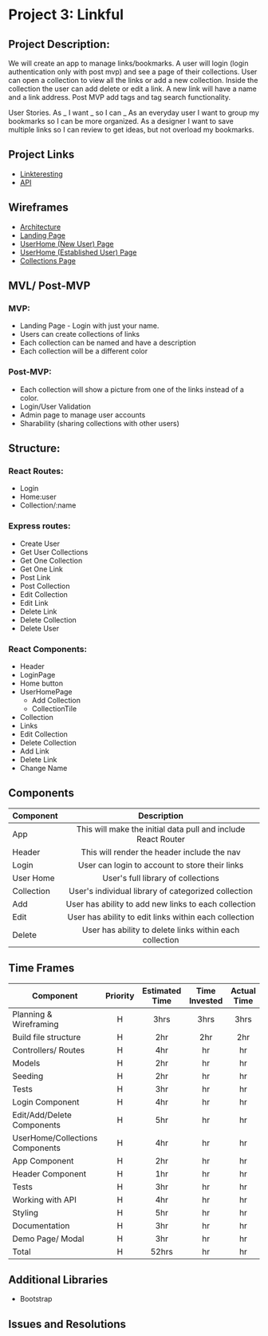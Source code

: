 # Project 3: Linkful

## Project Description:
We will create an app to manage links/bookmarks. A user will login (login authentication only with post mvp) and see a page of their collections. User can open a collection to view all the links or add a new collection. Inside the collection the user can add delete or edit a link. A new link will have a name and a link address. Post MVP add tags and tag search functionality.

User Stories. As _ I want _ so I can _
As an everyday user I want to group my bookmarks so I can be more organized.
As a designer I want to save multiple links so I can review to get ideas, but not overload my bookmarks.

## Project Links
- [Linkteresting]()
- [API]()

## Wireframes
- [Architecture](https://drive.google.com/open?id=1zC-cR2DbKCw5VnstRQovnChTutAAF_zpSqdtvIx9wiQ)
- [Landing Page](https://drive.google.com/open?id=1m0CMqlXUoUda1lpd-76MzYYrcVlTPdDRrELhq-Az4TQ)
- [UserHome (New User) Page](https://drive.google.com/open?id=1LtstfmYZrgakQay9rjemwya3ooOqyAgn9auc94jC8Uk)
- [UserHome (Established User) Page](https://docs.google.com/drawings/d/1vibjhKRvmdFeZTMEsHVE0dYaV2uQqtv1YufVO-n02wA/edit)
- [Collections Page](https://drive.google.com/open?id=1eV4Ex961YCHtG3mqlprDmJPN-UFwUOauylE2q3IeAgw)


## MVL/ Post-MVP

### MVP: 
- Landing Page - Login with just your name.
- Users can create collections of links
- Each collection can be named and have a description
- Each collection will be a different color

### Post-MVP: 
- Each collection will show a picture from one of the links instead of a color.
- Login/User Validation
- Admin page to manage user accounts
- Sharability (sharing collections with other users)

## Structure:

### React Routes:
- Login
- Home:user
- Collection/:name

### Express routes:
- Create User
- Get User Collections
- Get One Collection
- Get One Link
- Post Link
- Post Collection
- Edit Collection
- Edit Link
- Delete Link
- Delete Collection
- Delete User

### React Components:
- Header
- LoginPage
- Home button <Link>
- UserHomePage
	- Add Collection
	- CollectionTile<Link>
- Collection
- Links
- Edit Collection
- Delete Collection
- Add Link
- Delete Link
- Change Name

## Components
| Component | Description | 
| --- | :---: |  
| App | This will make the initial data pull and include React Router| 
| Header | This will render the header include the nav | 
| Login | User can login to account to store their links | 
| User Home | User's full library of collections | 
| Collection | User's individual library of categorized collection | 
| Add | User has ability to add new links to each collection | 
| Edit | User has ability to edit links within each collection | 
| Delete | User has ability to delete links within each collection | 

## Time Frames 
| Component | Priority | Estimated Time | Time Invested | Actual Time |
| --- | :---: |  :---: | :---: | :---: |
| Planning & Wireframing | H | 3hrs| 3hrs | 3hrs |
| Build file structure | H | 2hr| 2hr | 2hr |
| Controllers/ Routes | H | 4hr| hr | hr |
| Models | H | 2hr| hr | hr |
| Seeding | H | 2hr| hr | hr |
| Tests | H | 3hr| hr | hr |
| Login Component | H | 4hr| hr | hr |
| Edit/Add/Delete Components | H | 5hr| hr | hr |
| UserHome/Collections Components | H | 4hr| hr | hr |
| App Component | H | 2hr| hr | hr |
| Header Component | H | 1hr| hr | hr |
| Tests | H | 3hr| hr | hr |
| Working with API | H | 4hr| hr | hr |
| Styling | H | 5hr| hr | hr |
| Documentation | H | 3hr| hr | hr |
| Demo Page/ Modal | H | 3hr| hr | hr |
| Total | H | 52hrs | hr | hr |

## Additional Libraries 
- Bootstrap


## Issues and Resolutions 

